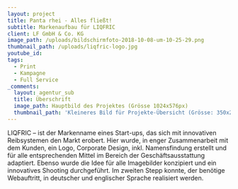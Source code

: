```yaml
---
layout: project
title: Panta rhei - Alles fließt!
subtitle: Markenaufbau für LIQFRIC
client: LF GmbH & Co. KG
image_path: /uploads/bildschirmfoto-2018-10-08-um-10-25-29.png
thumbnail_path: /uploads/liqfric-logo.jpg
youtube_id:
tags:
  - Print
  - Kampagne
  - Full Service
_comments:
  layout: agentur_sub
  title: Überschrift
  image_path: Hauptbild des Projektes (Grösse 1024x576px)
  thumbnail_path: 'Kleineres Bild für Projekte-Übersicht (Grösse: 350x250px)'
---
```


LIQFRIC – ist der Markenname eines Start-ups, das sich mit innovativen Reibsystemen den Markt erobert. Hier wurde, in enger Zusammenarbeit mit dem Kunden, ein Logo, Corporate Design, inkl. Namensfindung erstellt und f&uuml;r alle entsprechenden Mittel im Bereich der Gesch&auml;ftsausstattung adaptiert. Ebenso wurde die Idee f&uuml;r alle Imagebilder konzipiert und ein innovatives Shooting durchgef&uuml;hrt. Im zweiten Stepp konnte, der ben&ouml;tige Webauftritt, in deutscher und englischer Sprache realisiert werden.

&nbsp;

&nbsp;